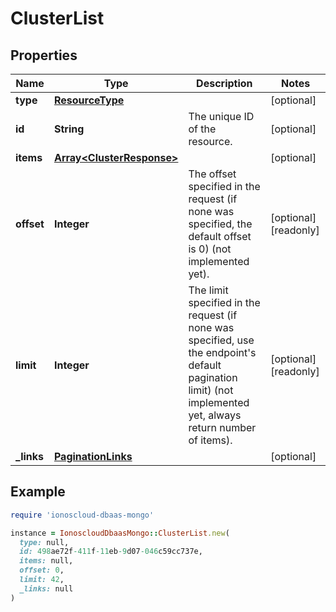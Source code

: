 # ClusterList

## Properties

| Name | Type | Description | Notes |
| ---- | ---- | ----------- | ----- |
| **type** | [**ResourceType**](ResourceType.md) |  | [optional] |
| **id** | **String** | The unique ID of the resource. | [optional] |
| **items** | [**Array&lt;ClusterResponse&gt;**](ClusterResponse.md) |  | [optional] |
| **offset** | **Integer** | The offset specified in the request (if none was specified, the default offset is 0) (not implemented yet).  | [optional][readonly] |
| **limit** | **Integer** | The limit specified in the request (if none was specified, use the endpoint&#39;s default pagination limit) (not implemented yet, always return number of items).  | [optional][readonly] |
| **_links** | [**PaginationLinks**](PaginationLinks.md) |  | [optional] |

## Example

```ruby
require 'ionoscloud-dbaas-mongo'

instance = IonoscloudDbaasMongo::ClusterList.new(
  type: null,
  id: 498ae72f-411f-11eb-9d07-046c59cc737e,
  items: null,
  offset: 0,
  limit: 42,
  _links: null
)
```

